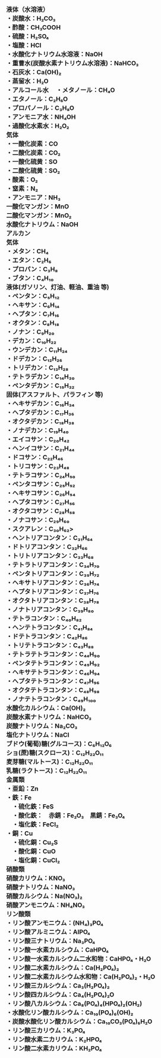 <html lang="ja">
  <head>
    <meta charset="UTF-8">
    <meta name="viewport" content="width=device-width, initial-scale=1.0">
    <title>化学式</title>
    <style>
      h2 {
        color: black
      }
      body {
        background: white
        font-family:'ＭＳ Ｐゴシック','メイリオ','ヒラギノ角ゴ Pro W3',sans-serif;
      }
    </style>
  </head>
<body>
  <h3>
  液体（水溶液）<br>
  ・炭酸水：H₂CO₃<br>
  ・酢酸：CH₃COOH<br>
  ・硫酸：H₂SO₄<br>
  ・塩酸：HCl<br>
  ・水酸化ナトリウム水溶液：NaOH<br>
  ・重曹水(炭酸水素ナトリウム水溶液)：NaHCO₃<br>
  ・石灰水：Ca(OH)₂<br>
  ・蒸留水：H₂O<br>
  ・アルコール水
  　・メタノール：CH₄O<br>
    ・エタノール：C₂H₆O<br>
    ・プロパノール：C₃H₈O<br>
  ・アンモニア水：NH₄OH<br>
  ・過酸化水素水：H₂O₂<br>
  気体<br>
  ・一酸化炭素：CO<br>
  ・二酸化炭素：CO₂<br>
  ・一酸化硫黄：SO<br>
  ・二酸化硫黄：SO₂<br>
  ・酸素：O₂<br>
  ・窒素：N₂<br>
  ・アンモニア：NH₃<br>
  一酸化マンガン：MnO<br>
  二酸化マンガン：MnO₂<br>
  水酸化ナトリウム：NaOH<br>
  アルカン<br>
    気体<br>
  ・メタン：CH₄<br>
  ・エタン：C₂H₆<br>
  ・プロパン：C₃H₈<br>
    ・ブタン：C₄H₁₀<br>
    液体(ガソリン、灯油、軽油、重油 等)<br>
    ・ペンタン：C₅H₁₂<br>
    ・ヘキサン：C₆H₁₄<br>
    ・ヘプタン：C₇H₁₆<br>
    ・オクタン：C₈H₁₈<br>
    ・ノナン：C₉H₂₀<br>
    ・デカン：C₁₀H₂₂<br>
    ・ウンデカン：C₁₁H₂₄<br>
    ・ドデカン：C₁₂H₂₆<br>
    ・トリデカン：C₁₃H₂₈<br>
    ・テトラデカン：C₁₄H₃₀<br>
    ・ペンタデカン：C₁₅H₃₂<br>
    固体(アスファルト、パラフィン 等)<br>
    ・ヘキサデカン：C₁₆H₃₄<br>
    ・ヘプタデカン：C₁₇H₃₆<br>
    ・オクタデカン：C₁₈H₃₈<br>
    ・ノナデカン：C₁₉H₄₀<br>
    ・エイコサン：C₂₀H₄₂<br>
    ・ヘンイコサン：C₂₁H₄₄<br>
    ・ドコサン：C₂₂H₄₆<br>
    ・トリコサン：C₂₃H₄₈<br>
    ・テトラコサン：C₂₄H₅₀<br>
    ・ペンタコサン：C₂₅H₅₂<br>
    ・ヘキサコサン：C₂₆H₅₄<br>
    ・ヘプタコサン：C₂₇H₅₆<br>
    ・オクタコサン：C₂₈H₅₈<br>
    ・ノナコサン：C₂₉H₆₀<br>
    ・スクアレン：C₃₀H₆₂><br>
    ・ヘントリアコンタン：C₃₁H₆₄<br>
    ・ドトリアコンタン：C₃₂H₆₆<br>
    ・トリトリアコンタン：C₃₃H₆₈<br>
    ・テトラトリアコンタン：C₃₄H₇₀<br>
    ・ペンタトリアコンタン：C₃₅H₇₂<br>
    ・ヘキサトリアコンタン：C₃₆H₇₄<br>
    ・ヘプタトリアコンタン：C₃₇H₇₆<br>
    ・オクタトリアコンタン：C₃₈H₇₈<br>
    ・ノナトリアコンタン：C₃₉H₈₀<br>
    ・テトラコンタン：C₄₀H₈₂<br>
    ・ヘンテトラコンタン：C₄₁H₈₄<br>
    ・ドテトラコンタン：C₄₂H₈₆<br>
    ・トリテトラコンタン：C₄₃H₈₈<br>
    ・テトラテトラコンタン：C₄₄H₉₀<br>
    ・ペンタテトラコンタン：C₄₅H₉₂<br>
    ・ヘキサテトラコンタン：C₄₆H₉₄<br>
    ・へプタテトラコンタン：C₄₇H₉₆<br>
    ・オクタテトラコンタン：C₄₈H₉₈<br>
    ・ノナテトラコンタン：C₄₉H₁₀₀<br>
  水酸化カルシウム：Ca(OH)₂<br>
  炭酸水素ナトリウム：NaHCO₃<br>
  炭酸ナトリウム：Na₂CO₃<br>
  塩化ナトリウム：NaCl<br>
ブドウ(葡萄)糖(グルコース)：C₆H₁₂O₆<br>
  ショ(蔗)糖(スクロース)：C₁₂H₂₂O₁₁<br>
  麦芽糖(マルトース)：C₁₂H₂₂O₁₁<br>
  乳糖(ラクトース)：C₁₂H₂₂O₁₁<br>
  金属類<br>
・亜鉛：Zn<br>
  ・鉄：Fe<br>
  　・硫化鉄：FeS<br>
  　・酸化鉄：　赤錆：Fe₂O₃　黒錆：Fe₃O₄<br>
  　・塩化鉄：FeCl₂<br>
  ・銅：Cu<br>
  　・硫化銅：Cu₂S<br>
  　・酸化銅：CuO<br>
  　・塩化銅：CuCl₂<br>
  硝酸類<br>
  硝酸カリウム：KNO₃<br>
  硝酸ナトリウム：NaNO₃<br>
  硝酸カルシウム：Na(NO₃)₂<br>
  硝酸アンモニウム：NH₄NO₃<br>
  リン酸類<br>
  ・リン酸アンモニウム：(NH₄)₃PO₄<br>
  ・リン酸アルミニウム：AlPO₄<br>
  ・リン酸三ナトリウム：Na₃PO₄<br>
  ・リン酸一水素カルシウム：CaHPO₄<br>
  ・リン酸一水素カルシウム二水和物：CaHPO₄・H₂O<br>
  ・リン酸二水素カルシウム：Ca(H₂PO₄)₂<br>
  ・リン酸二水素カルシウム水和物：Ca(H₂PO₄)₂・H₂O<br>
  ・リン酸三カルシウム：Ca₃(H₂PO₄)₂<br>
  ・リン酸四カルシウム：Ca₄(H₂PO₄)₂O<br>
  ・リン酸八カルシウム：Ca₈(PO₄)₄(HPO₄)₂(OH₂)<br>
  ・水酸化リン酸カルシウム：Ca₁₀(PO₄)₆(OH)₂<br>
  ・炭酸水酸化リン酸カルシウム：Ca₁₀CO₃(PO₄)₆H₂O<br>
  ・リン酸三カリウム：K₃PO₄<br>
  ・リン酸水素二カリウム：K₂HPO₄<br>
  ・リン酸二水素カリウム：KH₂PO₄<br>
  </h3>
</body>
</html>
